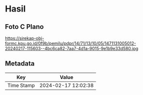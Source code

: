 # Hasil

## Foto C Plano

https://sirekap-obj-formc.kpu.go.id/0f9b/pemilu/pdpr/14/71/13/10/05/1471131005012-20240217-115603--4bc6ca82-7aa7-4d1a-9015-9e1b9e33d580.jpg


## Metadata

| Key        | Value               |
| ---------- | ------------------- |
| Time Stamp | 2024-02-17 12:02:38 |



